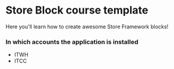 # Store Block course template

Here you'll learn how to create awesome Store Framework blocks!


### In which accounts the application is installed

- ITWH
- ITCC
